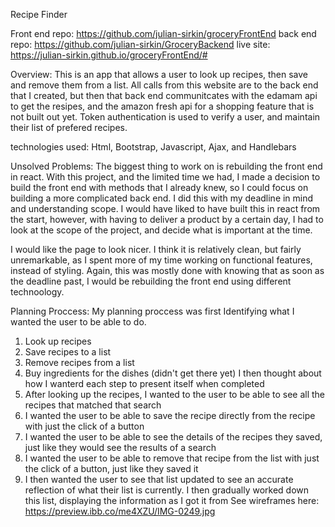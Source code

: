 Recipe Finder

Front end repo: https://github.com/julian-sirkin/groceryFrontEnd
back end repo: https://github.com/julian-sirkin/GroceryBackend
live site: https://julian-sirkin.github.io/groceryFrontEnd/#

Overview:
This is an app that allows a user to look up recipes, then save and remove them from a list.
All calls from this website are to the back end that I created, but then that back end communitcates with the edamam api to get the resipes, and the amazon fresh api for a shopping feature that is not built out yet.
Token authentication is used to verify a user, and maintain their list of prefered recipes.


technologies used:
Html, Bootstrap, Javascript, Ajax, and Handlebars


Unsolved Problems:
The biggest thing to work on is rebuilding the front end in react.
With this project, and the limited time we had, I made a decision to build the front end with methods that I already knew, so I could focus on building a more complicated back end.
I did this with my deadline in mind and understanding scope. I would have liked to have built this in react from the start, however, with having to deliver a product by a certain day, I had to look at the scope of the project, and decide what is important at the time.

I would like the page to look nicer. I think it is relatively clean, but fairly unremarkable, as I spent more of my time working on functional features, instead of styling. Again, this was mostly done with knowing that as soon as the deadline past, I would be rebuilding the front end using different technoology.

Planning Proccess:
My planning proccess was first Identifying what I wanted the user to be able to do.
  1. Look up recipes
  2. Save recipes to a list
  3. Remove recipes from a list
  4. Buy ingredients for the dishes (didn't get there yet)
I then thought about how I wanterd each step to present itself when completed
  1. After looking up the recipes, I wanted to the user to be able to see all the recipes that matched that search
  2. I wanted the user to be able to save the recipe directly from the recipe with just the click of a button
  3. I wanted the user to be able to see the details of the recipes they saved, just like they would see the results of a search
  4. I wanted the user to be able to remove that recipe from the list with just the click of a button, just like they saved it
  5. I then wanted the user to see that list updated to see an accurate reflection of what their list is currently.
I then gradually worked down this list, displaying the information as I got it from
See wireframes here:
https://preview.ibb.co/me4XZU/IMG-0249.jpg
